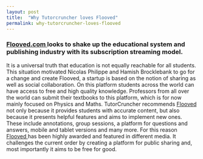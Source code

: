 ```yaml
---
layout: post
title:  "Why Tutorcruncher loves Flooved"
permalink: why-tutorcruncher-loves-flooved
---
```

### [ Flooved.com ](http://www.flooved.com/) looks to shake up the educational system and publishing industry with its subscription streaming model.

It is a universal truth that education is not equally reachable for all students. This situation motivated Nicolas Philippe and Hamish Brocklebank to go for a change and create Flooved, a startup is based on the notion of sharing as well as social collaboration. On this platform students across the world can have access to free and high quality knowledge. Professors from all over the world can submit their textbooks to this platform, which is for now mainly focused on Physics and Maths. TutorCruncher recommends [ Flooved ](http://www.flooved.com/) not only because it provides students with accurate content, but also because it presents helpful features and aims to implement new ones. These include annotations, group sessions, a platform for questions and answers, mobile and tablet versions and many more. For this reason [ Flooved ](http://www.flooved.com/) has been highly awarded and featured in different media. It challenges the current order by creating a platform for public sharing and, most importantly it aims to be free for good.
